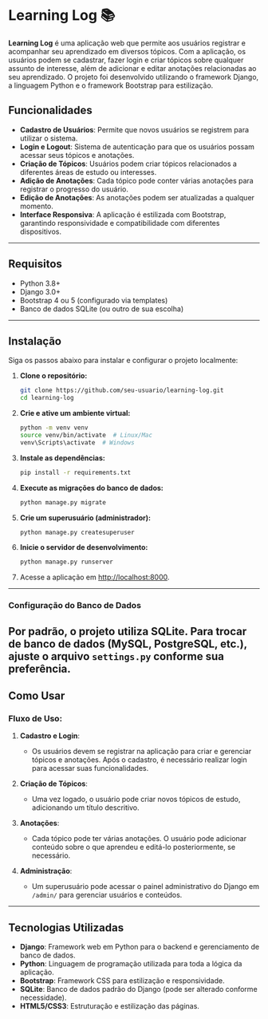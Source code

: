 # Learning Log 📚

**Learning Log** é uma aplicação web que permite aos usuários registrar e acompanhar seu aprendizado em diversos tópicos. Com a aplicação, os usuários podem se cadastrar, fazer login e criar tópicos sobre qualquer assunto de interesse, além de adicionar e editar anotações relacionadas ao seu aprendizado. O projeto foi desenvolvido utilizando o framework Django, a linguagem Python e o framework Bootstrap para estilização.

## Funcionalidades

- **Cadastro de Usuários**: Permite que novos usuários se registrem para utilizar o sistema.
- **Login e Logout**: Sistema de autenticação para que os usuários possam acessar seus tópicos e anotações.
- **Criação de Tópicos**: Usuários podem criar tópicos relacionados a diferentes áreas de estudo ou interesses.
- **Adição de Anotações**: Cada tópico pode conter várias anotações para registrar o progresso do usuário.
- **Edição de Anotações**: As anotações podem ser atualizadas a qualquer momento.
- **Interface Responsiva**: A aplicação é estilizada com Bootstrap, garantindo responsividade e compatibilidade com diferentes dispositivos.
---
## Requisitos

- Python 3.8+
- Django 3.0+
- Bootstrap 4 ou 5 (configurado via templates)
- Banco de dados SQLite (ou outro de sua escolha)
---
## Instalação

Siga os passos abaixo para instalar e configurar o projeto localmente:

1. **Clone o repositório:**
   ```bash
   git clone https://github.com/seu-usuario/learning-log.git
   cd learning-log
   ```

2. **Crie e ative um ambiente virtual:**
   ```bash
   python -m venv venv
   source venv/bin/activate  # Linux/Mac
   venv\Scripts\activate  # Windows
   ```

3. **Instale as dependências:**
   ```bash
   pip install -r requirements.txt
   ```

4. **Execute as migrações do banco de dados:**
   ```bash
   python manage.py migrate
   ```

5. **Crie um superusuário (administrador):**
   ```bash
   python manage.py createsuperuser
   ```

6. **Inicie o servidor de desenvolvimento:**
   ```bash
   python manage.py runserver
   ```

7. Acesse a aplicação em [http://localhost:8000](http://localhost:8000).
---
### Configuração do Banco de Dados

Por padrão, o projeto utiliza SQLite. Para trocar de banco de dados (MySQL, PostgreSQL, etc.), ajuste o arquivo `settings.py` conforme sua preferência.
---
## Como Usar

### Fluxo de Uso:

1. **Cadastro e Login**:
   - Os usuários devem se registrar na aplicação para criar e gerenciar tópicos e anotações. Após o cadastro, é necessário realizar login para acessar suas funcionalidades.

2. **Criação de Tópicos**:
   - Uma vez logado, o usuário pode criar novos tópicos de estudo, adicionando um título descritivo.

3. **Anotações**:
   - Cada tópico pode ter várias anotações. O usuário pode adicionar conteúdo sobre o que aprendeu e editá-lo posteriormente, se necessário.

4. **Administração**:
   - Um superusuário pode acessar o painel administrativo do Django em `/admin/` para gerenciar usuários e conteúdos.
---
## Tecnologias Utilizadas

- **Django**: Framework web em Python para o backend e gerenciamento de banco de dados.
- **Python**: Linguagem de programação utilizada para toda a lógica da aplicação.
- **Bootstrap**: Framework CSS para estilização e responsividade.
- **SQLite**: Banco de dados padrão do Django (pode ser alterado conforme necessidade).
- **HTML5/CSS3**: Estruturação e estilização das páginas.